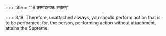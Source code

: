 +++
title = "19 तस्मादसक्तः सततम्"

+++
3.19. Therefore, unattached always, you should perform action that is to
be performed; for, the person, performing action without attachment,
attains the Supreme.
